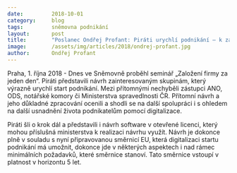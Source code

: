 ```yaml
---
date:         2018-10-01
category:     blog
tags:         sněmovna podnikání
layout:       post
title:        "Poslanec Ondřej Profant: Piráti urychlí podnikání – k založení firmy může pomoci otevřený software"
image:        /assets/img/articles/2018/ondrej-profant.jpg
author:       Ondřej Profant
---
```



Praha, 1. října 2018 - Dnes ve Sněmovně proběhl seminář „Založení firmy za jeden den“.  Piráti představili návrh zainteresovaným skupinám, který výrazně urychlí start podnikání. Mezi přítomnými nechyběli zástupci ANO, ODS, notářské komory či Ministerstva spravedlnosti ČR. Přítomní návrh a jeho důkladné zpracování ocenili a shodli se na další spolupráci i s ohledem na další usnadnění života podnikatelům pomocí digitalizace.

Piráti šli o krok dál a představili i návrh software v otevřené licenci, který mohou příslušná ministerstva k realizaci návrhu využít. Návrh je dokonce plně v souladu s nyní připravovanou směrnicí EU, která digitalizaci startu podnikání má umožnit, dokonce jde v některých aspektech i nad rámec minimálních požadavků, které směrnice stanoví. Tato směrnice vstoupí v platnost v horizontu 5 let.
